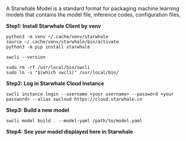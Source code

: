 A Starwhale Model is a standard format for packaging machine learning models that contains the model file, inference codes, configuration files,

**Step1: Install Starwhale Client by venv**

```
python3 -m venv ~/.cache/venv/starwhale
source ~/.cache/venv/starwhale/bin/activate
python3 -m pip install starwhale

swcli --version

sudo rm -rf /usr/local/bin/swcli
sudo ln -s "$(which swcli)" /usr/local/bin/
```

**Step2: Log in Starwhale Cloud Instance**

```
swcli instance login --username <your username> --password <your password> --alias swcloud https://cloud.starwhale.cn
```

**Step3: Build a new model**

```
swcli model build . --model-yaml /path/to/model.yaml
```

**Step4: See your model displayed here in Starwhale**
